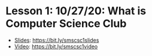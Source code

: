 # Lesson 1: 10/27/20: What is Computer Science Club
* [Slides](https://bit.ly/smscsc1slides): https://bit.ly/smscsc1slides  
* [Video](https://bit.ly/smscsc1video):  https://bit.ly/smscsc1video